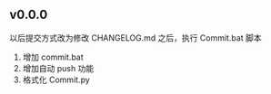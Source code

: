 ## v0.0.0

以后提交方式改为修改 CHANGELOG.md 之后，执行 Commit.bat 脚本

1. 增加 commit.bat
2. 增加自动 push 功能
3. 格式化 Commit.py
